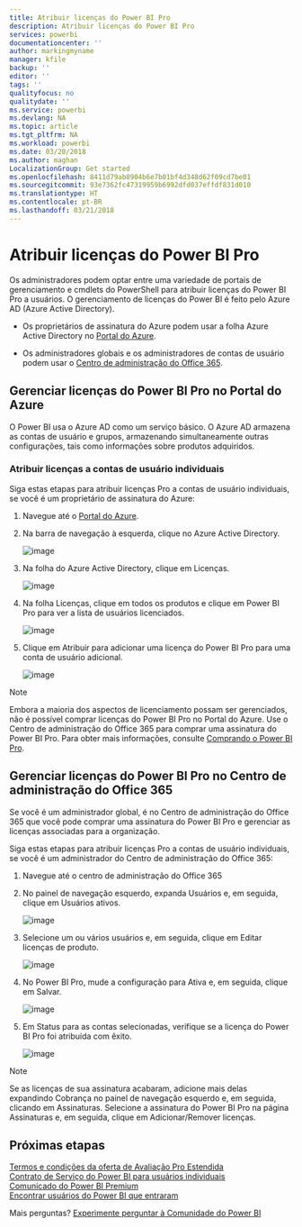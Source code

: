 ```yaml
---
title: Atribuir licenças do Power BI Pro
description: Atribuir licenças do Power BI Pro
services: powerbi
documentationcenter: ''
author: markingmyname
manager: kfile
backup: ''
editor: ''
tags: ''
qualityfocus: no
qualitydate: ''
ms.service: powerbi
ms.devlang: NA
ms.topic: article
ms.tgt_pltfrm: NA
ms.workload: powerbi
ms.date: 03/20/2018
ms.author: maghan
LocalizationGroup: Get started
ms.openlocfilehash: 8411d79ab8904b6e7b01bf4d348d62f09cd7be01
ms.sourcegitcommit: 93e7362fc47319959b6992dfd037effdf831d010
ms.translationtype: HT
ms.contentlocale: pt-BR
ms.lasthandoff: 03/21/2018
---
```

# <a name="assigning-power-bi-pro-licenses"></a>Atribuir licenças do Power BI Pro

Os administradores podem optar entre uma variedade de portais de gerenciamento e cmdlets do PowerShell para atribuir licenças do Power BI Pro a usuários. O gerenciamento de licenças do Power BI é feito pelo Azure AD (Azure Active Directory).

* Os proprietários de assinatura do Azure podem usar a folha Azure Active Directory no [Portal do Azure](https://ms.portal.azure.com/#@microsoft.onmicrosoft.com/dashboard/private/39bc3cf7-31a4-43f6-954c-f2d69ca2f0). 

* Os administradores globais e os administradores de contas de usuário podem usar o [Centro de administração do Office 365](https://portal.office.com/AdminPortal/Home#/homepage).

## <a name="managing-power-bi-pro-licenses-in-the-azure-portal"></a>Gerenciar licenças do Power BI Pro no Portal do Azure

O Power BI usa o Azure AD como um serviço básico. O Azure AD armazena as contas de usuário e grupos, armazenando simultaneamente outras configurações, tais como informações sobre produtos adquiridos.

### <a name="assigning-licenses-to-individual-user-accounts"></a>Atribuir licenças a contas de usuário individuais

Siga estas etapas para atribuir licenças Pro a contas de usuário individuais, se você é um proprietário de assinatura do Azure:

1. Navegue até o [Portal do Azure](https://ms.portal.azure.com/#@microsoft.onmicrosoft.com/dashboard/private/39bc3cf7-31a4-43f6-954c-f2d69ca2f0). 

2. Na barra de navegação à esquerda, clique no Azure Active Directory.

    ![image](media/service-assigning-power-bi-pro-licenses/service-assigning-power-bi-pro-licenses-01.png)

3. Na folha do Azure Active Directory, clique em Licenças.

    ![image](media/service-assigning-power-bi-pro-licenses/service-assigning-power-bi-pro-licenses-02.png)

4. Na folha Licenças, clique em todos os produtos e clique em Power BI Pro para ver a lista de usuários licenciados.

    ![image](media/service-assigning-power-bi-pro-licenses/service-assigning-power-bi-pro-licenses-03.png)

5. Clique em Atribuir para adicionar uma licença do Power BI Pro para uma conta de usuário adicional.

    ![image](media/service-assigning-power-bi-pro-licenses/service-assigning-power-bi-pro-licenses-04.png)

> [!NOTE]
> Embora a maioria dos aspectos de licenciamento possam ser gerenciados, não é possível comprar licenças do Power BI Pro no Portal do Azure. Use o Centro de administração do Office 365 para comprar uma assinatura do Power BI Pro. Para obter mais informações, consulte [Comprando o Power BI Pro](https://docs.microsoft.com/en-us/power-bi/service-admin-purchasing-power-bi-pro).
>

## <a name="managing-power-bi-pro-licenses-in-the-office-365-admin-center"></a>Gerenciar licenças do Power BI Pro no Centro de administração do Office 365

Se você é um administrador global, é no Centro de administração do Office 365 que você pode comprar uma assinatura do Power BI Pro e gerenciar as licenças associadas para a organização.

Siga estas etapas para atribuir licenças Pro a contas de usuário individuais, se você é um administrador do Centro de administração do Office 365:

1. Navegue até o centro de administração do Office 365

2. No painel de navegação esquerdo, expanda Usuários e, em seguida, clique em Usuários ativos.

    ![image](media/service-assigning-power-bi-pro-licenses/service-assigning-power-bi-pro-licenses-05.png)

3. Selecione um ou vários usuários e, em seguida, clique em Editar licenças de produto.

    ![image](media/service-assigning-power-bi-pro-licenses/service-assigning-power-bi-pro-licenses-06.png)

4. No Power BI Pro, mude a configuração para Ativa e, em seguida, clique em Salvar.

    ![image](media/service-assigning-power-bi-pro-licenses/service-assigning-power-bi-pro-licenses-07.png)

5. Em Status para as contas selecionadas, verifique se a licença do Power BI Pro foi atribuída com êxito.

    ![image](media/service-assigning-power-bi-pro-licenses/service-assigning-power-bi-pro-licenses-08.png)

> [!NOTE]
> Se as licenças de sua assinatura acabaram, adicione mais delas expandindo Cobrança no painel de navegação esquerdo e, em seguida, clicando em Assinaturas. Selecione a assinatura do Power BI Pro na página Assinaturas e, em seguida, clique em Adicionar/Remover licenças.
>

## <a name="next-steps"></a>Próximas etapas
[Termos e condições da oferta de Avaliação Pro Estendida](https://aka.ms/power-bi-trial)
</br>
[Contrato de Serviço do Power BI para usuários individuais](https://powerbi.microsoft.com/terms-of-service/)
</br>
[Comunicado do Power BI Premium](https://aka.ms/pbipremium-announcement)
</br>
[Encontrar usuários do Power BI que entraram](service-admin-access-usage.md)

Mais perguntas? [Experimente perguntar à Comunidade do Power BI](https://community.powerbi.com/)